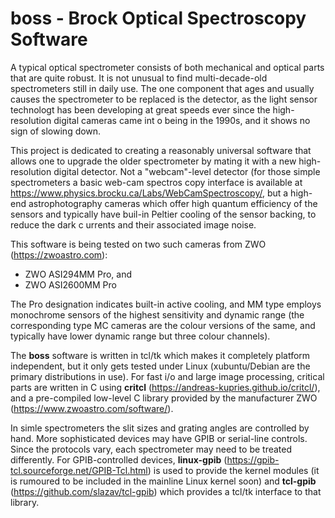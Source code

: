 # boss - Brock Optical Spectroscopy Software

A typical optical spectrometer consists of both mechanical and optical parts that are quite robust.  It is not unusual to find multi-decade-old spectrometers still in daily use. The one component that ages and usually causes the spectrometer to be replaced is the
detector, as the light sensor technologt has been developing at great speeds ever since the high-resolution digital cameras came int
o being in the 1990s, and it shows no sign of slowing down.

This project is dedicated to creating a reasonably universal software that allows one to upgrade the older spectrometer by mating it
 with a new high-resolution digital detector. Not a "webcam"-level detector (for those simple spectrometers a basic web-cam spectros
copy interface is available at https://www.physics.brocku.ca/Labs/WebCamSpectroscopy/, but a high-end astrophotography cameras which
 offer high quantum efficiency of the sensors and typically have buil-in Peltier cooling of the sensor backing, to reduce the dark c
urrents and their associated image noise.

This software is being tested on two such cameras from ZWO (https://zwoastro.com):
  - ZWO ASI294MM Pro, and
  - ZWO ASI2600MM Pro

The Pro designation indicates built-in active cooling, and MM type employs monochrome sensors of the highest sensitivity and dynamic
 range (the corresponding type MC cameras are the colour versions of the same, and typically have lower dynamic range but three colour channels).

The **boss** software is written in tcl/tk which makes it completely platform independent, but it only gets tested under Linux (xubuntu/Debian are the primary distributions in use). For fast i/o and large image processing, critical parts are written in C using **critcl** (https://andreas-kupries.github.io/critcl/), and a pre-compiled low-level C library provided by the manufacturer ZWO (https://www.zwoastro.com/software/).

In simle spectrometers the slit sizes and grating angles are controlled by hand. More sophisticated devices may have GPIB or serial-line controls. Since the protocols vary, each spectrometer may need to be treated differently.  For GPIB-controlled devices, **linux-gpib** (https://gpib-tcl.sourceforge.net/GPIB-Tcl.html) is used to provide the kernel modules (it is rumoured to be included in the mainline Linux kernel soon) and **tcl-gpib** (https://github.com/slazav/tcl-gpib) which provides a tcl/tk interface to that library. 
